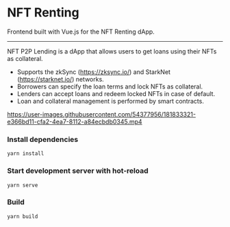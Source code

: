 # NFT Renting
Frontend built with Vue.js for the NFT Renting dApp. 

---

NFT P2P Lending is a dApp that allows users to get loans using their NFTs as collateral.
 - Supports the zkSync (https://zksync.io/) and StarkNet (https://starknet.io/) networks.
 - Borrowers can specify the loan terms and lock NFTs as collateral.
 - Lenders can accept loans and redeem locked NFTs in case of default. 
 - Loan and collateral management is performed by smart contracts.

https://user-images.githubusercontent.com/54377956/181833321-e366bd11-cfa2-4ea7-8112-a84ecbdb0345.mp4

### Install dependencies

```shell
yarn install
```

### Start development server with hot-reload

```shell
yarn serve
```


### Build

```shell
yarn build
```
